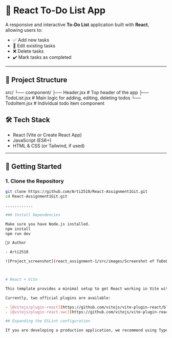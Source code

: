 # 📝 React To-Do List App

A responsive and interactive **To-Do List** application built with **React**, allowing users to:

- ✅ Add new tasks
- 📝 Edit existing tasks
- ❌ Delete tasks
- ✔️ Mark tasks as completed

---

## 📁 Project Structure
src/
└── component/
├── Header.jsx # Top header of the app
├── TodoList.jsx # Main logic for adding, editing, deleting todos
└── TodoItem.jsx # Individual todo item component

## 🛠️ Tech Stack

- React (Vite or Create React App)
- JavaScript (ES6+)
- HTML & CSS (or Tailwind, if used)

---

## 🚀 Getting Started

### 1. Clone the Repository

```bash
git clone https://github.com/Arti2510/React-Assignment1Git.git
cd React-Assignment1Git.git

............

### Install Dependencies

Make sure you have Node.js installed.
npm install
npm run dev

🙋‍♀️ Author

- Arti2510

![Project_screenshot](react_assignment-1/src/images/Screenshot of ToDoList_Project_assignment1.png)



# React + Vite

This template provides a minimal setup to get React working in Vite with HMR and some ESLint rules.

Currently, two official plugins are available:

- [@vitejs/plugin-react](https://github.com/vitejs/vite-plugin-react/blob/main/packages/plugin-react) uses [Babel](https://babeljs.io/) for Fast Refresh
- [@vitejs/plugin-react-swc](https://github.com/vitejs/vite-plugin-react/blob/main/packages/plugin-react-swc) uses [SWC](https://swc.rs/) for Fast Refresh

## Expanding the ESLint configuration

If you are developing a production application, we recommend using TypeScript with type-aware lint rules enabled. Check out the [TS template](https://github.com/vitejs/vite/tree/main/packages/create-vite/template-react-ts) for information on how to integrate TypeScript and [`typescript-eslint`](https://typescript-eslint.io) in your project.

